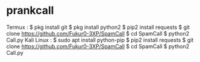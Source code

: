 # prankcall
Termux :  $ pkg install git  $ pkg install python2  $ pip2 install requests  $ git clone https://github.com/Fukur0-3XP/SpamCall  $ cd SpamCall  $ python2 Call.py  Kali Linux :  $ sudo apt install python-pip  $ pip2 install requests  $ git clone https://github.com/Fukur0-3XP/SpamCall  $ cd SpamCall  $ python2 Call.py
